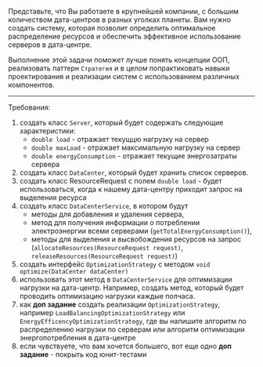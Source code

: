 Представьте, что Вы работаете в крупнейшей компании, с большим количеством дата-центров в разных уголках планеты. Вам нужно создать систему, которая позволит определить оптимальное распределение ресурсов и обеспечить эффективное использование серверов в дата-центре.

Выполнение этой задачи поможет лучше понять концепции ООП, реализовать паттерн `Стратегия` и в целом попрактиковать навыки проектирования и реализации систем с использованием различных компонентов.

---
Требования:

1. создать класс `Server`, который будет содержать следующие характеристики:
    - `double load` - отражает текущцю нагрузку на сервер
    - `double maxLoad` - отражает максимальную нагрузку на сервер
    - `double energyConsumption` - отражает текущие энергозатраты сервера
2. создать класс `DataCenter`, который будет хранить список серверов.
3. создать класс ResourceRequest с полем `double load` - будет использоваться, когда к нашему дата-центру приходит запрос на выделения ресурса
4. создать класс `DataCenterService`, в котором будут
    - методы для добавления и удаления сервера,
    - метод для получения информации о потреблении электроэнергии всеми серверами (`getTotalEnergyConsumption()`),
    - методы для выделения и высвобождения ресурсов на запрос (`allocateResources(ResourceRequest request)`, `releaseResources(ResourceRequest request)`)
5. создать интерфейс `OptimizationStrategy` с методом  `void optimize(DataCenter dataCenter)`
6. использовать этот метод в `DataCenterService` для оптимизации нагрузки на дата-центр. Например, создать метод, который будет проводить оптимизацию нагрузки каждые полчаса.
7. как **доп задание** создать реализации `OptimizationStrategy`, например `LoadBalancingOptimizationStrategy` или `EnergyEfficencyOptimizationStrategy`, где вы напишите алгоритм по распределению нагрузки по серверам или алгоритм оптимизации энергопотребления в дата-центре
8. если чувствуете, что вам хочется большего, вот еще одно **доп задание** - покрыть код юнит-тестами